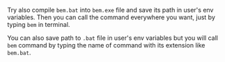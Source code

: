 Try also compile `bem.bat` into `bem.exe` file and save its path in user's env variables.
Then you can call the command everywhere you want, just by typing `bem` in terminal.

You can also save path to `.bat` file in user's env variables but you will call `bem` command by typing the name of command with its extension like
`bem.bat`.
